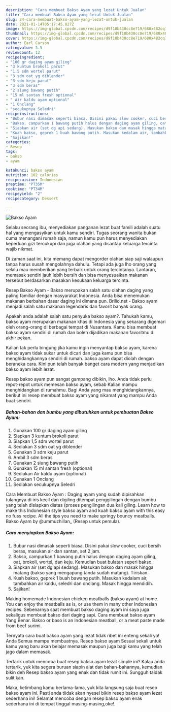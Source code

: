 ```yaml
---
description: "Cara membuat Bakso Ayam yang lezat Untuk Jualan"
title: "Cara membuat Bakso Ayam yang lezat Untuk Jualan"
slug: 24-cara-membuat-bakso-ayam-yang-lezat-untuk-jualan
date: 2021-01-14T05:17:45.827Z
image: https://img-global.cpcdn.com/recipes/d9f10b430cc8e719/680x482cq70/bakso-ayam-foto-resep-utama.jpg
thumbnail: https://img-global.cpcdn.com/recipes/d9f10b430cc8e719/680x482cq70/bakso-ayam-foto-resep-utama.jpg
cover: https://img-global.cpcdn.com/recipes/d9f10b430cc8e719/680x482cq70/bakso-ayam-foto-resep-utama.jpg
author: Earl Carson
ratingvalue: 3.5
reviewcount: 12
recipeingredient:
- "100 gr daging ayam giling"
- "3 kuntum brokoli parut"
- "1,5 sdm wortel parut"
- "3 sdm oat yg diblender"
- "3 sdm keju parut"
- "3 sdm beras"
- "2 siung bawang putih"
- "15 ml santan fresh optional"
- " Air kaldu ayam optional"
- "1 Onclang"
- "secukupnya Seledri"
recipeinstructions:
- "Bubur nasi dimasak seperti biasa. Disini pakai slow cooker, cuci bersih beras, masukan air dan santan, set 2 jam."
- "Bakso, campurkan 1 bawang putih halus dengan daging ayam giling, oat, brokoli, wortel, dan keju. Kemudian buat bulatan seperi bakso."
- "Siapkan air (set dg api sedang). Masukan bakso dan masak hingga matang (bakso yang mengapung tanda sudah matang). Tiriskan."
- "Kuah bakso, geprek 1 buah bawang putih. Masukan kedalam air, tambahkan air kaldu, seledri dan onclang. Masak hingga mendidih."
- "Sajikan!"
categories:
- Resep
tags:
- bakso
- ayam

katakunci: bakso ayam 
nutrition: 102 calories
recipecuisine: Indonesian
preptime: "PT35M"
cooktime: "PT34M"
recipeyield: "2"
recipecategory: Dessert

---
```



![Bakso Ayam](https://img-global.cpcdn.com/recipes/d9f10b430cc8e719/680x482cq70/bakso-ayam-foto-resep-utama.jpg)

Selaku seorang ibu, menyediakan panganan lezat buat famili adalah suatu hal yang mengasyikan untuk kamu sendiri. Tugas seorang  wanita bukan cuma menangani rumah saja, namun kamu pun harus menyediakan keperluan gizi tercukupi dan juga olahan yang disantap keluarga tercinta wajib nikmat.

Di zaman  saat ini, kita memang dapat mengorder olahan siap saji walaupun tanpa harus susah mengolahnya dahulu. Tetapi ada juga lho orang yang selalu mau memberikan yang terbaik untuk orang tercintanya. Lantaran, memasak sendiri jauh lebih bersih dan bisa menyesuaikan makanan tersebut berdasarkan masakan kesukaan keluarga tercinta. 

Resep Bakso Ayam - Bakso merupakan salah satu olahan daging yang paling familiar dengan masyarakat Indonesia. Anda bisa menemukan makanan berbahan dasar daging ini dimana pun. Brilio.net - Bakso ayam menjadi salah satu makanan legendaris dan favorit banyak orang.

Apakah anda adalah salah satu penyuka bakso ayam?. Tahukah kamu, bakso ayam merupakan makanan khas di Indonesia yang sekarang digemari oleh orang-orang di berbagai tempat di Nusantara. Kamu bisa membuat bakso ayam sendiri di rumah dan boleh dijadikan makanan favoritmu di akhir pekan.

Kalian tak perlu bingung jika kamu ingin menyantap bakso ayam, karena bakso ayam tidak sukar untuk dicari dan juga kamu pun bisa menghidangkannya sendiri di rumah. bakso ayam dapat diolah dengan beraneka cara. Kini pun telah banyak banget cara modern yang menjadikan bakso ayam lebih lezat.

Resep bakso ayam pun sangat gampang dibikin, lho. Anda tidak perlu repot-repot untuk memesan bakso ayam, sebab Kalian mampu menghidangkan di rumahmu. Bagi Anda yang mau menghidangkannya, berikut ini resep membuat bakso ayam yang nikamat yang mampu Anda buat sendiri.

<!--inarticleads1-->

##### Bahan-bahan dan bumbu yang dibutuhkan untuk pembuatan Bakso Ayam:

1. Gunakan 100 gr daging ayam giling
1. Siapkan 3 kuntum brokoli parut
1. Siapkan 1,5 sdm wortel parut
1. Sediakan 3 sdm oat yg diblender
1. Gunakan 3 sdm keju parut
1. Ambil 3 sdm beras
1. Gunakan 2 siung bawang putih
1. Gunakan 15 ml santan fresh (optional)
1. Sediakan  Air kaldu ayam (optional)
1. Gunakan 1 Onclang
1. Sediakan secukupnya Seledri


Cara Membuat Bakso Ayam : Daging ayam yang sudah dipisahkan tulangnya di iris kecil dan digiling ditempat penggilingan dengan bumbu yang telah disiapkan diatas (proses pengilingan dua kali giling. Learn how to make this Indonesian style bakso ayam and kuah bakso ayam with this easy no fuss recipe. All the tips you need to make springy bouncy meatballs. Bakso Ayam by @ummuzhillan_ (Resep untuk pemula). 

<!--inarticleads2-->

##### Cara menyiapkan Bakso Ayam:

1. Bubur nasi dimasak seperti biasa. Disini pakai slow cooker, cuci bersih beras, masukan air dan santan, set 2 jam.
1. Bakso, campurkan 1 bawang putih halus dengan daging ayam giling, oat, brokoli, wortel, dan keju. Kemudian buat bulatan seperi bakso.
1. Siapkan air (set dg api sedang). Masukan bakso dan masak hingga matang (bakso yang mengapung tanda sudah matang). Tiriskan.
1. Kuah bakso, geprek 1 buah bawang putih. Masukan kedalam air, tambahkan air kaldu, seledri dan onclang. Masak hingga mendidih.
1. Sajikan!


Making homemade Indonesian chicken meatballs (bakso ayam) at home. You can enjoy the meatballs as is, or use them in many other Indonesian recipes. Sebenarnya saat membuat bakso daging ayam ini saya juga sekaligus membuat bakso dari daging sapi. Cara membuat bakso ayam Yang Benar. Bakso or baso is an Indonesian meatball, or a meat paste made from beef surimi. 

Ternyata cara buat bakso ayam yang lezat tidak ribet ini enteng sekali ya! Anda Semua mampu membuatnya. Resep bakso ayam Sesuai sekali untuk kamu yang baru akan belajar memasak maupun juga bagi kamu yang telah jago dalam memasak.

Tertarik untuk mencoba buat resep bakso ayam lezat simple ini? Kalau anda tertarik, yuk kita segera buruan siapin alat dan bahan-bahannya, kemudian bikin deh Resep bakso ayam yang enak dan tidak rumit ini. Sungguh taidak sulit kan. 

Maka, ketimbang kamu berlama-lama, yuk kita langsung saja buat resep bakso ayam ini. Pasti anda tiidak akan nyesel bikin resep bakso ayam lezat sederhana ini! Selamat mencoba dengan resep bakso ayam enak sederhana ini di tempat tinggal masing-masing,oke!.

